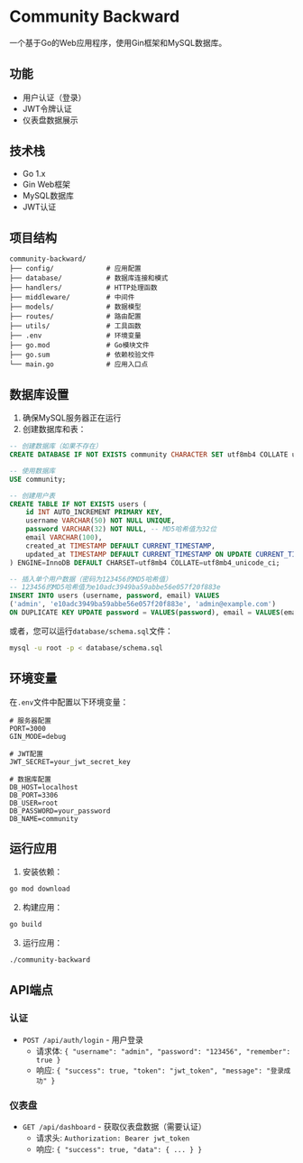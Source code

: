 # Community Backward

一个基于Go的Web应用程序，使用Gin框架和MySQL数据库。

## 功能

- 用户认证（登录）
- JWT令牌认证
- 仪表盘数据展示

## 技术栈

- Go 1.x
- Gin Web框架
- MySQL数据库
- JWT认证

## 项目结构

```
community-backward/
├── config/             # 应用配置
├── database/           # 数据库连接和模式
├── handlers/           # HTTP处理函数
├── middleware/         # 中间件
├── models/             # 数据模型
├── routes/             # 路由配置
├── utils/              # 工具函数
├── .env                # 环境变量
├── go.mod              # Go模块文件
├── go.sum              # 依赖校验文件
└── main.go             # 应用入口点
```

## 数据库设置

1. 确保MySQL服务器正在运行
2. 创建数据库和表：

```sql
-- 创建数据库（如果不存在）
CREATE DATABASE IF NOT EXISTS community CHARACTER SET utf8mb4 COLLATE utf8mb4_unicode_ci;

-- 使用数据库
USE community;

-- 创建用户表
CREATE TABLE IF NOT EXISTS users (
    id INT AUTO_INCREMENT PRIMARY KEY,
    username VARCHAR(50) NOT NULL UNIQUE,
    password VARCHAR(32) NOT NULL, -- MD5哈希值为32位
    email VARCHAR(100),
    created_at TIMESTAMP DEFAULT CURRENT_TIMESTAMP,
    updated_at TIMESTAMP DEFAULT CURRENT_TIMESTAMP ON UPDATE CURRENT_TIMESTAMP
) ENGINE=InnoDB DEFAULT CHARSET=utf8mb4 COLLATE=utf8mb4_unicode_ci;

-- 插入单个用户数据（密码为123456的MD5哈希值）
-- 123456的MD5哈希值为e10adc3949ba59abbe56e057f20f883e
INSERT INTO users (username, password, email) VALUES
('admin', 'e10adc3949ba59abbe56e057f20f883e', 'admin@example.com')
ON DUPLICATE KEY UPDATE password = VALUES(password), email = VALUES(email);
```

或者，您可以运行`database/schema.sql`文件：

```bash
mysql -u root -p < database/schema.sql
```

## 环境变量

在`.env`文件中配置以下环境变量：

```
# 服务器配置
PORT=3000
GIN_MODE=debug

# JWT配置
JWT_SECRET=your_jwt_secret_key

# 数据库配置
DB_HOST=localhost
DB_PORT=3306
DB_USER=root
DB_PASSWORD=your_password
DB_NAME=community
```

## 运行应用

1. 安装依赖：

```bash
go mod download
```

2. 构建应用：

```bash
go build
```

3. 运行应用：

```bash
./community-backward
```

## API端点

### 认证

- `POST /api/auth/login` - 用户登录
  - 请求体: `{ "username": "admin", "password": "123456", "remember": true }`
  - 响应: `{ "success": true, "token": "jwt_token", "message": "登录成功" }`



### 仪表盘

- `GET /api/dashboard` - 获取仪表盘数据（需要认证）
  - 请求头: `Authorization: Bearer jwt_token`
  - 响应: `{ "success": true, "data": { ... } }`

